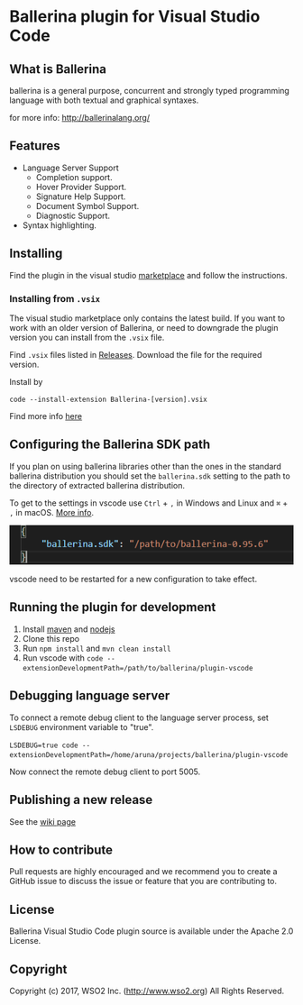# Ballerina plugin for Visual Studio Code

## What is Ballerina

ballerina is a general purpose, concurrent and strongly typed
programming language with both textual and graphical syntaxes.

for more info: http://ballerinalang.org/

## Features

- Language Server Support
    - Completion support.
    - Hover Provider Support.
    - Signature Help Support.
    - Document Symbol Support.
    - Diagnostic Support.
- Syntax highlighting.

## Installing

Find the plugin in the visual studio [marketplace](https://marketplace.visualstudio.com/items?itemName=WSO2.Ballerina) and follow the instructions.

### Installing from `.vsix`

The visual studio marketplace only contains the latest build. If you want to work with an older version of Ballerina, or need to downgrade the plugin version you can install from the `.vsix` file.

Find `.vsix` files listed in [Releases](https://github.com/ballerinalang/plugin-vscode/releases). Download the file for the required version.

Install by 
~~~
code --install-extension Ballerina-[version].vsix
~~~
Find more info [here](https://code.visualstudio.com/docs/editor/extension-gallery#_install-from-a-vsix)

## Configuring the Ballerina SDK path

If you plan on using ballerina libraries other than the ones in the standard ballerina distribution you should set the `ballerina.sdk` setting to the path to the directory of extracted ballerina distribution.

To get to the settings in vscode use `Ctrl` + `,` in Windows and Linux and `⌘` + `,` in macOS. [More info](https://code.visualstudio.com/docs/getstarted/settings).

![set sdk](docs/set-sdk.png)

vscode need to be restarted for a new configuration to take effect.

## Running the plugin for development

1. Install [maven](https://maven.apache.org/install.html) and [nodejs](https://nodejs.org/en/)
2. Clone this repo
3. Run `npm install` and `mvn clean install`
4. Run vscode with `code --extensionDevelopmentPath=/path/to/ballerina/plugin-vscode`

## Debugging language server

To connect a remote debug client to the language server process, set `LSDEBUG` environment variable to "true".

`LSDEBUG=true code --extensionDevelopmentPath=/home/aruna/projects/ballerina/plugin-vscode`

Now connect the remote debug client to port 5005.

## Publishing a new release

See the [wiki page](https://github.com/ballerinalang/plugin-vscode/wiki/Drafting-a-new-release)

## How to contribute

Pull requests are highly encouraged and we recommend you to create a GitHub issue
to discuss the issue or feature that you are contributing to.

## License

Ballerina Visual Studio Code plugin source is available under the Apache 2.0 License.

## Copyright

Copyright (c) 2017, WSO2 Inc. (http://www.wso2.org) All Rights Reserved.
